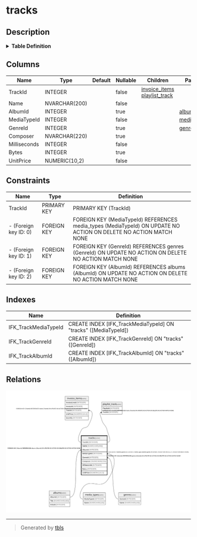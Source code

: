 # tracks

## Description

<details>
<summary><strong>Table Definition</strong></summary>

```sql
CREATE TABLE "tracks"
(
    [TrackId] INTEGER PRIMARY KEY AUTOINCREMENT NOT NULL,
    [Name] NVARCHAR(200)  NOT NULL,
    [AlbumId] INTEGER,
    [MediaTypeId] INTEGER  NOT NULL,
    [GenreId] INTEGER,
    [Composer] NVARCHAR(220),
    [Milliseconds] INTEGER  NOT NULL,
    [Bytes] INTEGER,
    [UnitPrice] NUMERIC(10,2)  NOT NULL,
    FOREIGN KEY ([AlbumId]) REFERENCES "albums" ([AlbumId]) 
		ON DELETE NO ACTION ON UPDATE NO ACTION,
    FOREIGN KEY ([GenreId]) REFERENCES "genres" ([GenreId]) 
		ON DELETE NO ACTION ON UPDATE NO ACTION,
    FOREIGN KEY ([MediaTypeId]) REFERENCES "media_types" ([MediaTypeId]) 
		ON DELETE NO ACTION ON UPDATE NO ACTION
)
```

</details>

## Columns

| Name | Type | Default | Nullable | Children | Parents | Comment |
| ---- | ---- | ------- | -------- | -------- | ------- | ------- |
| TrackId | INTEGER |  | false | [invoice_items](invoice_items.md) [playlist_track](playlist_track.md) |  |  |
| Name | NVARCHAR(200) |  | false |  |  |  |
| AlbumId | INTEGER |  | true |  | [albums](albums.md) |  |
| MediaTypeId | INTEGER |  | false |  | [media_types](media_types.md) |  |
| GenreId | INTEGER |  | true |  | [genres](genres.md) |  |
| Composer | NVARCHAR(220) |  | true |  |  |  |
| Milliseconds | INTEGER |  | false |  |  |  |
| Bytes | INTEGER |  | true |  |  |  |
| UnitPrice | NUMERIC(10,2) |  | false |  |  |  |

## Constraints

| Name | Type | Definition |
| ---- | ---- | ---------- |
| TrackId | PRIMARY KEY | PRIMARY KEY (TrackId) |
| - (Foreign key ID: 0) | FOREIGN KEY | FOREIGN KEY (MediaTypeId) REFERENCES media_types (MediaTypeId) ON UPDATE NO ACTION ON DELETE NO ACTION MATCH NONE |
| - (Foreign key ID: 1) | FOREIGN KEY | FOREIGN KEY (GenreId) REFERENCES genres (GenreId) ON UPDATE NO ACTION ON DELETE NO ACTION MATCH NONE |
| - (Foreign key ID: 2) | FOREIGN KEY | FOREIGN KEY (AlbumId) REFERENCES albums (AlbumId) ON UPDATE NO ACTION ON DELETE NO ACTION MATCH NONE |

## Indexes

| Name | Definition |
| ---- | ---------- |
| IFK_TrackMediaTypeId | CREATE INDEX [IFK_TrackMediaTypeId] ON "tracks" ([MediaTypeId]) |
| IFK_TrackGenreId | CREATE INDEX [IFK_TrackGenreId] ON "tracks" ([GenreId]) |
| IFK_TrackAlbumId | CREATE INDEX [IFK_TrackAlbumId] ON "tracks" ([AlbumId]) |

## Relations

![er](tracks.svg)

---

> Generated by [tbls](https://github.com/k1LoW/tbls)
